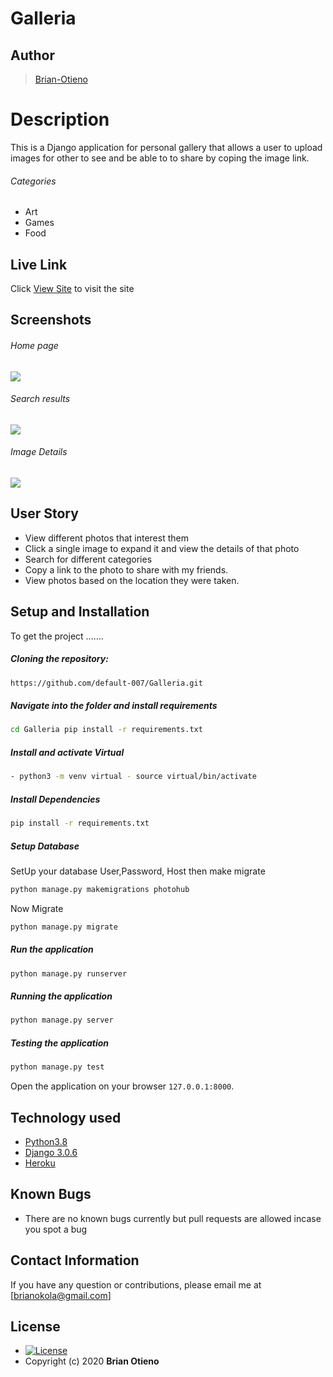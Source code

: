 # Galleria

## Author

> [Brian-Otieno](https://github.com/default-007)

# Description

This is a Django application for personal gallery that allows a user to upload images for other to see and be able to to share by coping the image link.

###### Categories

- Art
- Games
- Food

## Live Link

Click [View Site](https://galleria007.herokuapp.com/) to visit the site

## Screenshots

###### Home page

<img src="https://raw.githubusercontent.com/default-007/Galleria/master/static/images/landing.png">
 
 ###### Search results
 <img src="https://raw.githubusercontent.com/default-007/Galleria/master/static/images/search.png">

###### Image Details

 <img src="https://raw.githubusercontent.com/default-007/Galleria/master/static/images/modal.png">
 
## User Story  
  
* View different photos that interest them  
* Click a single image to expand it and view the details of that photo  
* Search for different categories   
* Copy a link to the photo to share with my friends.  
* View photos based on the location they were taken.

## Setup and Installation

To get the project .......

##### Cloning the repository:

```bash
https://github.com/default-007/Galleria.git
```

##### Navigate into the folder and install requirements

```bash
cd Galleria pip install -r requirements.txt
```

##### Install and activate Virtual

```bash
- python3 -m venv virtual - source virtual/bin/activate
```

##### Install Dependencies

```bash
pip install -r requirements.txt
```

##### Setup Database

SetUp your database User,Password, Host then make migrate

```bash
python manage.py makemigrations photohub
```

Now Migrate

```bash
python manage.py migrate
```

##### Run the application

```bash
python manage.py runserver
```

##### Running the application

```bash
python manage.py server
```

##### Testing the application

```bash
python manage.py test
```

Open the application on your browser `127.0.0.1:8000`.

## Technology used

- [Python3.8](https://www.python.org/)
- [Django 3.0.6](https://docs.djangoproject.com/en/2.2/)
- [Heroku](https://heroku.com)

## Known Bugs

- There are no known bugs currently but pull requests are allowed incase you spot a bug

## Contact Information

If you have any question or contributions, please email me at [brianokola@gmail.com]

## License

- [![License](https://img.shields.io/packagist/l/loopline-systems/closeio-api-wrapper.svg)](https://github.com/default-007/Galleria/blob/master/LICENSE)
- Copyright (c) 2020 **Brian Otieno**
